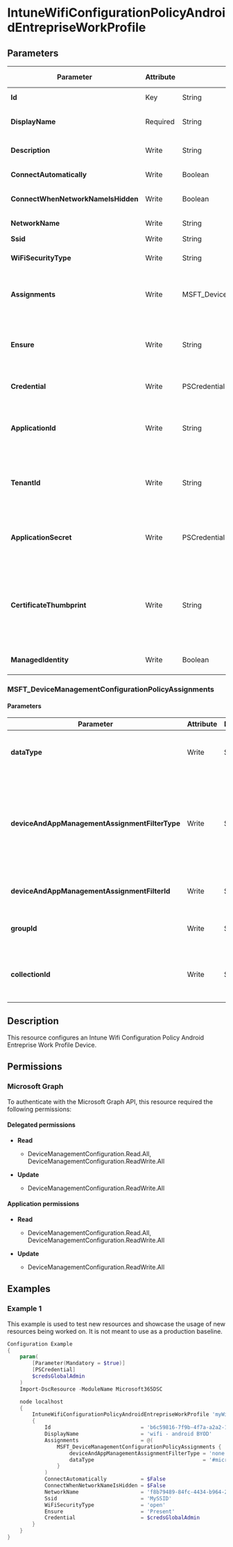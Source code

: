 ﻿# IntuneWifiConfigurationPolicyAndroidEntrepriseWorkProfile

## Parameters

| Parameter | Attribute | DataType | Description | Allowed Values |
| --- | --- | --- | --- | --- |
| **Id** | Key | String | Id of the Intune policy. | |
| **DisplayName** | Required | String | Display name of the Intune policy. | |
| **Description** | Write | String | Description of the Intune policy. | |
| **ConnectAutomatically** | Write | Boolean | Connect automatically. | |
| **ConnectWhenNetworkNameIsHidden** | Write | Boolean | Connect when network name is hidden. | |
| **NetworkName** | Write | String | Network name. | |
| **Ssid** | Write | String | SSID. | |
| **WiFiSecurityType** | Write | String | Wi-Fi security. | `open`, `wpaEnterprise`, `wpa2Enterprise` |
| **Assignments** | Write | MSFT_DeviceManagementConfigurationPolicyAssignments[] | Represents the assignment to the Intune policy. | |
| **Ensure** | Write | String | Present ensures the policy exists, absent ensures it is removed. | `Present`, `Absent` |
| **Credential** | Write | PSCredential | Credentials of the Intune Admin | |
| **ApplicationId** | Write | String | Id of the Azure Active Directory application to authenticate with. | |
| **TenantId** | Write | String | Id of the Azure Active Directory tenant used for authentication. | |
| **ApplicationSecret** | Write | PSCredential | Secret of the Azure Active Directory tenant used for authentication. | |
| **CertificateThumbprint** | Write | String | Thumbprint of the Azure Active Directory application's authentication certificate to use for authentication. | |
| **ManagedIdentity** | Write | Boolean | Managed ID being used for authentication. | |

### MSFT_DeviceManagementConfigurationPolicyAssignments

#### Parameters

| Parameter | Attribute | DataType | Description | Allowed Values |
| --- | --- | --- | --- | --- |
| **dataType** | Write | String | The type of the target assignment. | `#microsoft.graph.groupAssignmentTarget`, `#microsoft.graph.allLicensedUsersAssignmentTarget`, `#microsoft.graph.allDevicesAssignmentTarget`, `#microsoft.graph.exclusionGroupAssignmentTarget`, `#microsoft.graph.configurationManagerCollectionAssignmentTarget` |
| **deviceAndAppManagementAssignmentFilterType** | Write | String | The type of filter of the target assignment i.e. Exclude or Include. Possible values are:none, include, exclude. | `none`, `include`, `exclude` |
| **deviceAndAppManagementAssignmentFilterId** | Write | String | The Id of the filter for the target assignment. | |
| **groupId** | Write | String | The group Id that is the target of the assignment. | |
| **collectionId** | Write | String | The collection Id that is the target of the assignment.(ConfigMgr) | |


## Description

This resource configures an Intune Wifi Configuration Policy Android Entreprise Work Profile Device.

## Permissions

### Microsoft Graph

To authenticate with the Microsoft Graph API, this resource required the following permissions:

#### Delegated permissions

- **Read**

    - DeviceManagementConfiguration.Read.All, DeviceManagementConfiguration.ReadWrite.All

- **Update**

    - DeviceManagementConfiguration.ReadWrite.All

#### Application permissions

- **Read**

    - DeviceManagementConfiguration.Read.All, DeviceManagementConfiguration.ReadWrite.All

- **Update**

    - DeviceManagementConfiguration.ReadWrite.All

## Examples

### Example 1

This example is used to test new resources and showcase the usage of new resources being worked on.
It is not meant to use as a production baseline.

```powershell
Configuration Example
{
    param(
        [Parameter(Mandatory = $true)]
        [PSCredential]
        $credsGlobalAdmin
    )
    Import-DscResource -ModuleName Microsoft365DSC

    node localhost
    {
        IntuneWifiConfigurationPolicyAndroidEntrepriseWorkProfile 'myWifiConfigAndroidWorkProfilePolicy'
        {
            Id                             = 'b6c59816-7f9b-4f7a-a2a2-13a29c8bc315'
            DisplayName                    = 'wifi - android BYOD'
            Assignments                    = @(
                MSFT_DeviceManagementConfigurationPolicyAssignments {
                    deviceAndAppManagementAssignmentFilterType = 'none'
                    dataType                                   = '#microsoft.graph.allLicensedUsersAssignmentTarget'
                }
            )
            ConnectAutomatically           = $False
            ConnectWhenNetworkNameIsHidden = $False
            NetworkName                    = 'f8b79489-84fc-4434-b964-2a18dfe08f88'
            Ssid                           = 'MySSID'
            WiFiSecurityType               = 'open'
            Ensure                         = 'Present'
            Credential                     = $credsGlobalAdmin
        }
    }
}
```

